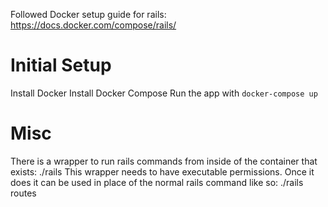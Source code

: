 Followed Docker setup guide for rails:  https://docs.docker.com/compose/rails/

# Initial Setup
Install Docker
Install Docker Compose
Run the app with ```docker-compose up```

# Misc
There is a wrapper to run rails commands from inside of the container that exists: ./rails
This wrapper needs to have executable permissions. Once it does it can be used in place of the
normal rails command like so: ./rails routes

